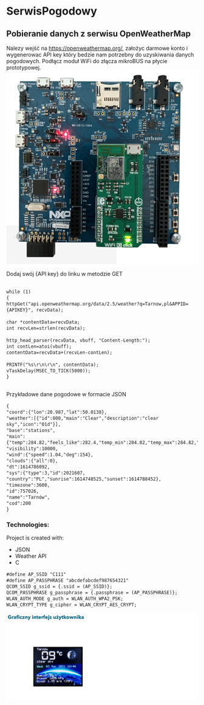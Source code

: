 # SerwisPogodowy
## Pobieranie danych z serwisu OpenWeatherMap
   Nalezy wejść na https://openweathermap.org/, założyc darmowe konto i wygenerowac API key który bedzie nam potrzebny do uzyskiwania danych pogodowych.
   Podłącz moduł WiFi do złącza mikroBUS na płycie prototypowej. 
   ![Algorithm schema](./images/SerwisPogodowySS1.png)
   
   Dodaj swój {API key} do linku w metodzie GET
   ```

while (1)
{
   httpGet("api.openweathermap.org/data/2.5/weather?q=Tarnow,pl&APPID={APIKEY}", recvData);
   
   char *contentData=recvData;
   int recvLen=strlen(recvData);
   
   http_head_parser(recvData, vbuff, "Content-Length:");
   int contLen=atoi(vbuff);
   contentData=recvData+(recvLen-contLen);
   
   PRINTF("%s\r\n\r\n", contentData);
   vTaskDelay(MSEC_TO_TICK(5000));
}

   
   ```
   Przykładowe dane pogodowe w formacie JSON
   ```
{
"coord":{"lon":20.987,"lat":50.0138},
"weather":[{"id":800,"main":"Clear","description":"clear sky","icon":"01d"}],
"base":"stations",
"main":{"temp":284.82,"feels_like":282.4,"temp_min":284.82,"temp_max":284.82,"pressure":1025,"humidity":51},
"visibility":10000,
"wind":{"speed":1.04,"deg":154},
"clouds":{"all":0},
"dt":1614786092,
"sys":{"type":3,"id":2021607, "country":"PL","sunrise":1614748525,"sunset":1614788452},
"timezone":3600,
"id":757026,
"name":"Tarnów",
"cod":200
}
```
### Technologies:
Project is created with:
* JSON
* Weather API
* C


```
#define AP_SSID "C111"
#define AP_PASSPHRASE "abcdefabcdef987654321"
QCOM_SSID g_ssid = {.ssid = (AP_SSID)};
QCOM_PASSPHRASE g_passphrase = {.passphrase = (AP_PASSPHRASE)};
WLAN_AUTH_MODE g_auth = WLAN_AUTH_WPA2_PSK;
WLAN_CRYPT_TYPE g_cipher = WLAN_CRYPT_AES_CRYPT;
```
![xd](./images/guiserwispogodowy.png)
